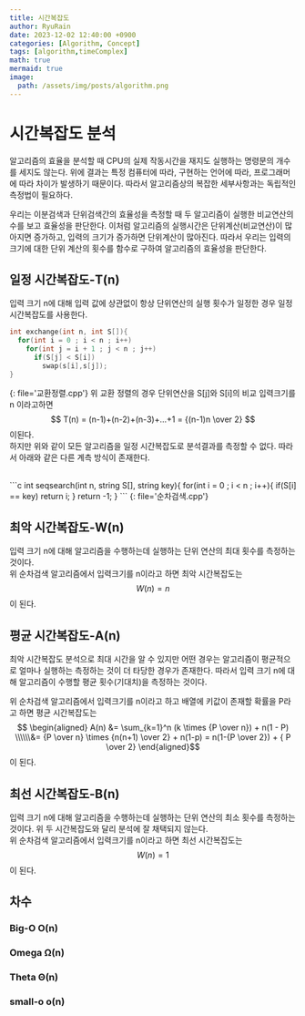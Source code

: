 ```yaml
---
title: 시간복잡도
author: RyuRain
date: 2023-12-02 12:40:00 +0900
categories: [Algorithm, Concept]
tags: [algorithm,timeComplex]
math: true
mermaid: true
image:
  path: /assets/img/posts/algorithm.png
---
```


# 시간복잡도 분석

알고리즘의 효율을 분석할 때 CPU의 실제 작동시간을 재지도 실행하는 명령문의 개수를 세지도 않는다.
위에 결과는 특정 컴퓨터에 따라, 구현하는 언어에 따라, 프로그래머에 따라 차이가 발생하기 때문이다.
따라서 알고리즘상의 복잡한 세부사항과는 독립적인 측정법이 필요하다.<br>

우리는 이분검색과 단위검색간의 효율성을 측정할 때 두 알고리즘이 실행한 비교연산의 수를 보고 효율성을 판단한다.
이처럼 알고리즘의 실행시간은 단위계산(비교연산)이 많아지면 증가하고, 입력의 크기가 증가하면 단위계산이 많아진다.
따라서 우리는 입력의 크기에 대한 단위 계산의 횟수를 함수로 구하여 알고리즘의 효율성을 판단한다.<br>

## 일정 시간복잡도-T(n)
입력 크기 n에 대해 입력 값에 상관없이 항상 단위연산의 실행 횟수가 일정한 경우 일정 시간복잡도를 사용한다.
```c++
int exchange(int n, int S[]){
  for(int i = 0 ; i < n ; i++)
    for(int j = i + 1 ; j < n ; j++)
      if(S[j] < S[i])
        swap(s[i],s[j]);
}
```
{: file='교환정렬.cpp'}
위 교환 정렬의 경우 단위연산을 S[j]와 S[i]의 비교 입력크기를 n 이라고하면
$$ T(n) = (n-1)+(n-2)+(n-3)+...+1 = {(n-1)n \over 2} $$ 이된다. <br>
하지만 위와 같이 모든 알고리즘을 일정 시간복잡도로 분석결과를 측정할 수 없다. 따라서 아래와 같은 다른 계측 방식이 존재한다.

<br>
```c
int seqsearch(int n, string S[], string key){
  for(int i = 0 ; i < n ; i++){
    if(S[i] == key)
      return i;
  }
  return -1;
}
```
{: file='순차검색.cpp'}

## 최악 시간복잡도-W(n)
입력 크기 n에 대해 알고리즘을 수행하는데 실행하는 단위 연산의 최대 횟수를 측정하는 것이다.<br>
위 순차검색 알고리즘에서 입력크기를 n이라고 하면 최악 시간복잡도는 $$W(n) = n$$이 된다. 

## 평균 시간복잡도-A(n)
최악 시간복잡도 분석으로 최대 시간을 알 수 있지만 어떤 경우는 알고리즘이 평균적으로 얼마나 실행하는 측정하는 것이 더 타당한 경우가 존재한다.
따라서 입력 크기 n에 대해 알고리즘이 수행할 평균 횟수(기대치)을 측정하는 것이다.<br>

위 순차검색 알고리즘에서 입력크기를 n이라고 하고 배열에 키값이 존재할 확률을 P라고 하면 평균 시간복잡도는 
$$ \begin{aligned}  A(n) &= \sum_{k=1}^n (k \times {P \over n}) + n(1 - P) \\\\\\&= {P \over n} \times {n(n+1) \over 2} + n(1-p) = n(1-{P \over 2}) + { P \over 2} \end{aligned}$$이 된다.

## 최선 시간복잡도-B(n)
입력 크기 n에 대해 알고리즘을 수행하는데 실행하는 단위 연산의 최소 횟수를 측정하는 것이다.
위 두 시간복잡도와 달리 분석에 잘 채택되지 않는다.<br>
위 순차검색 알고리즘에서 입력크기를 n이라고 하면 최선 시간복잡도는 $$W(n) = 1$$이 된다.

## 차수 

### Big-O O(n)

### Omega Ω(n)

### Theta Θ(n) 

### small-o o(n)

